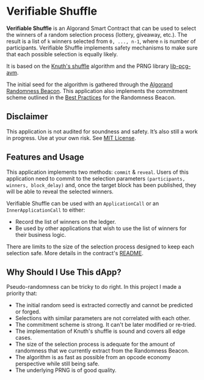 # Verifiable Shuffle

**Verifiable Shuffle** is an Algorand Smart Contract that can be used to select the winners of a
random selection process (lottery, giveaway, etc.).
The result is a list of `k` winners selected from `0, ..., n-1`, where `n` is number of participants.
Verifiable Shuffle implements safety mechanisms to make sure that each possible selection is equally likely.

It is based on the [Knuth's shuffle](https://en.wikipedia.org/wiki/Fisher%E2%80%93Yates_shuffle) algorithm and
the PRNG library [lib-pcg-avm](https://github.com/CiottiGiorgio/lib-pcg-avm).

The initial seed for the algorithm is gathered through the
[Algorand Randomness Beacon](https://developer.algorand.org/articles/randomness-on-algorand/).
This application also implements the commitment scheme outlined in the
[Best Practices](https://developer.algorand.org/articles/usage-and-best-practices-for-randomness-beacon/) for the Randomness Beacon.

## Disclaimer
This application is not audited for soundness and safety. It’s also still a work in progress.
Use at your own risk. See [MIT License](./LICENSE).

## Features and Usage
This application implements two methods: `commit` & `reveal`.
Users of this application need to commit to the selection parameters `(participants, winners, block_delay)`
and, once the target block has been published, they will be able to reveal the selected winners.

Verifiable Shuffle can be used with an `ApplicationCall` or an `InnerApplicationCall` to either:
- Record the list of winners on the ledger.
- Be used by other applications that wish to use the list of winners for their business logic.

There are limits to the size of the selection process designed to keep each selection safe.
More details in the contract's [README](./projects/verifiable-shuffle).

## Why Should I Use This dApp?
Pseudo-randomness can be tricky to do right. In this project I made a priority that:
- The initial random seed is extracted correctly and cannot be predicted or forged.
- Selections with similar parameters are not correlated with each other.
- The commitment scheme is strong. It can't be later modified or re-tried.
- The implementation of Knuth's shuffle is sound and covers all edge cases.
- The size of the selection process is adequate for the amount of randomness that we currently extract from the Randomness Beacon.
- The algorithm is as fast as possible from an opcode economy perspective while still being safe.
- The underlying PRNG is of good quality.

